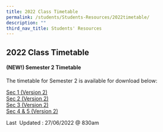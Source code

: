 ```yaml
---
title: 2022 Class Timetable
permalink: /students/Students-Resources/2022timetable/
description: ""
third_nav_title: Students' Resources
---
```

## 2022 Class Timetable 

#### (NEW!) Semester 2 Timetable

The timetable for Semester 2 is available for download below:

[Sec 1 (Version 2)](/files/Sec%201V1.pdf)<br>
[Sec 2 (Version 2)](/files/Sec%202v1.pdf)<br>
[Sec 3 (Version 2)](/files/Sec%203v2.pdf)<br>
[Sec 4 & 5 (Version 2)](/files/Sec%2045v1.pdf)

Last  Updated : 27/06/2022 @ 830am
